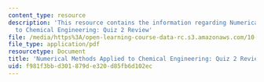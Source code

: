 ```yaml
---
content_type: resource
description: 'This resource contains the information regarding Numerical Methods Applied
  to Chemical Engineering: Quiz 2 Review'
file: /media/https%3A/open-learning-course-data-rc.s3.amazonaws.com/10-34-numerical-methods-applied-to-chemical-engineering-fall-2015/f981f3bbd301879de320d85fb6d102ec_MIT10_34F15_ReviewQuiz2.pdf
file_type: application/pdf
resourcetype: Document
title: 'Numerical Methods Applied to Chemical Engineering: Quiz 2 Review'
uid: f981f3bb-d301-879d-e320-d85fb6d102ec
---
```

